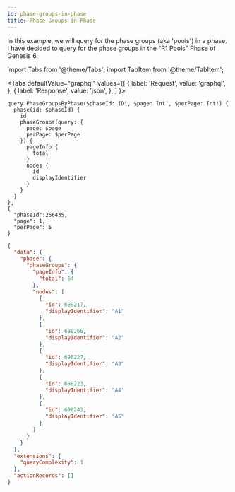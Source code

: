 ```yaml
---
id: phase-groups-in-phase
title: Phase Groups in Phase
---
```


In this example, we will query for the phase groups (aka 'pools') in a phase.
I have decided to query for the phase groups in the "R1 Pools" Phase of Genesis 6.

import Tabs from '@theme/Tabs';
import TabItem from '@theme/TabItem';

<Tabs
defaultValue="graphql"
values={[
{ label: 'Request', value: 'graphql', },
{ label: 'Response', value: 'json', },
]
}>
<TabItem value="graphql">

```gql
query PhaseGroupsByPhase($phaseId: ID!, $page: Int!, $perPage: Int!) {
  phase(id: $phaseId) {
  	id
    phaseGroups(query: {
      page: $page
      perPage: $perPage
    }) {
      pageInfo {
        total
      }
      nodes {
        id
        displayIdentifier
      }
    }
  }
},
{
  "phaseId":266435,
  "page": 1,
  "perPage": 5
}
```

</TabItem>

<TabItem value="json">

```json
{
  "data": {
    "phase": {
      "phaseGroups": {
        "pageInfo": {
          "total": 64
        },
        "nodes": [
          {
            "id": 698217,
            "displayIdentifier": "A1"
          },
          {
            "id": 698266,
            "displayIdentifier": "A2"
          },
          {
            "id": 698227,
            "displayIdentifier": "A3"
          },
          {
            "id": 698223,
            "displayIdentifier": "A4"
          },
          {
            "id": 698243,
            "displayIdentifier": "A5"
          }
        ]
      }
    }
  },
  "extensions": {
    "queryComplexity": 1
  },
  "actionRecords": []
}
```

</TabItem>
</Tabs>
